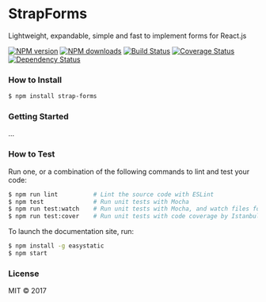 # StrapForms
Lightweight, expandable, simple and fast to implement forms for React.js

[![NPM version](http://img.shields.io/npm/v/strap-forms.svg?style=flat-square)](https://www.npmjs.com/package/strap-forms)
[![NPM downloads](http://img.shields.io/npm/dm/strap-forms.svg?style=flat-square)](https://www.npmjs.com/package/strap-forms)
[![Build Status](http://img.shields.io/travis//strap-forms/master.svg?style=flat-square)](https://travis-ci.org//strap-forms)
[![Coverage Status](https://img.shields.io/coveralls//strap-forms.svg?style=flat-square)](https://coveralls.io//strap-forms)
[![Dependency Status](http://img.shields.io/david//strap-forms.svg?style=flat-square)](https://david-dm.org//strap-forms)
>

### How to Install

```sh
$ npm install strap-forms
```

### Getting Started

...

### How to Test

Run one, or a combination of the following commands to lint and test your code:

```sh
$ npm run lint          # Lint the source code with ESLint
$ npm test              # Run unit tests with Mocha
$ npm run test:watch    # Run unit tests with Mocha, and watch files for changes
$ npm run test:cover    # Run unit tests with code coverage by Istanbul
```

To launch the documentation site, run:

```sh
$ npm install -g easystatic
$ npm start
```

### License

MIT © 2017
